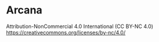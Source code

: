 # Arcana

Attribution-NonCommercial 4.0 International (CC BY-NC 4.0) https://creativecommons.org/licenses/by-nc/4.0/

